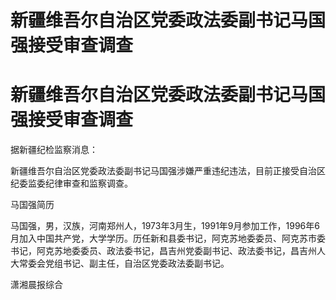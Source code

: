 # 新疆维吾尔自治区党委政法委副书记马国强接受审查调查

# 新疆维吾尔自治区党委政法委副书记马国强接受审查调查

据新疆纪检监察消息：

新疆维吾尔自治区党委政法委副书记马国强涉嫌严重违纪违法，目前正接受自治区纪委监委纪律审查和监察调查。

马国强简历

马国强，男，汉族，河南郑州人，1973年3月生，1991年9月参加工作，1996年6月加入中国共产党，大学学历。历任新和县委书记，阿克苏地委委员、阿克苏市委书记，阿克苏地委委员、政法委书记，昌吉州党委副书记、政法委书记，昌吉州人大常委会党组书记、副主任，自治区党委政法委副书记。

潇湘晨报综合

